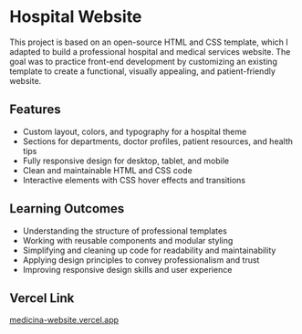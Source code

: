 # Hospital Website

This project is based on an open-source HTML and CSS template, which I adapted to build a professional hospital and medical services website. The goal was to practice front-end development by customizing an existing template to create a functional, visually appealing, and patient-friendly website.

## Features

- Custom layout, colors, and typography for a hospital theme
- Sections for departments, doctor profiles, patient resources, and health tips
- Fully responsive design for desktop, tablet, and mobile
- Clean and maintainable HTML and CSS code
- Interactive elements with CSS hover effects and transitions

## Learning Outcomes

- Understanding the structure of professional templates
- Working with reusable components and modular styling
- Simplifying and cleaning up code for readability and maintainability
- Applying design principles to convey professionalism and trust
- Improving responsive design skills and user experience

## Vercel Link
[medicina-website.vercel.app](https://medicina-website.vercel.app)
